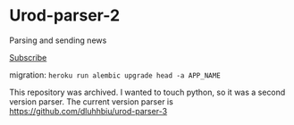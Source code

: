 # Urod-parser-2

Parsing and sending news

[Subscribe](https://t.me/urodru)

migration: `heroku run alembic upgrade head -a APP_NAME`

This repository was archived. I wanted to touch python, so it was a second version parser. The current version parser is https://github.com/dluhhbiu/urod-parser-3
